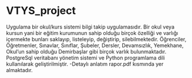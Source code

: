 # VTYS_project
Uygulama bir okul/kurs sistemi bilgi takip uygulamasıdır. Bir okul
veya kursun yani bir eğitim kurumunun sahip olduğu birçok
özelliği ve varlığı içermekte bunları saklayıp, listeleyip, değiştirip,
silebilmektedir.
Öğrenciler, Öğretmenler, Sınavlar, Sınıflar, Şubeler, Dersler,
Devamsızlık, Yemekhane, Okul’un sahip olduğu Demirbaşlar gibi
birçok varlık bulunmaktadır.
PostgreSql veritabanı yönetim sistemi ve Python programlama dili
kullanılarak geliştirilmiştir.
-Detaylı anlatım rapor.pdf kısmında yer almaktadır.
